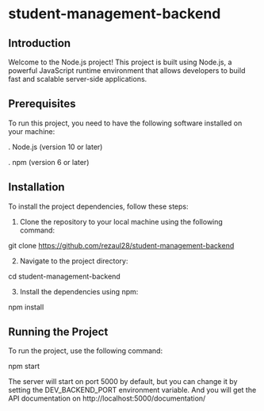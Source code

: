# student-management-backend

## Introduction
Welcome to the Node.js project! This project is built using Node.js, a powerful JavaScript runtime environment that allows developers to build fast and scalable server-side applications.

## Prerequisites
To run this project, you need to have the following software installed on your machine:

. Node.js (version 10 or later)

. npm (version 6 or later)

## Installation
To install the project dependencies, follow these steps:

1. Clone the repository to your local machine using the following command:

git clone https://github.com/rezaul28/student-management-backend

2. Navigate to the project directory:

cd student-management-backend

3. Install the dependencies using npm:

npm install

## Running the Project
To run the project, use the following command:

npm start

The server will start on port 5000 by default, but you can change it by setting the DEV_BACKEND_PORT environment variable. And you will get the API documentation on http://localhost:5000/documentation/


